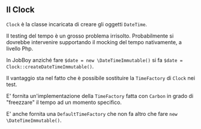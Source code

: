 ## Il Clock

`Clock` è la classe incaricata di creare gli oggetti `DateTime`.

Il testing del tempo è un grosso problema irrisolto. Probabilmente si dovrebbe intervenire supportando
il mocking del tempo nativamente, a livello Php.

In JobBoy anziché fare `$date = new \DateTimeImmutable()` si fa `$date = Clock::createDateTimeImmutable()`.

Il vantaggio sta nel fatto che è possibile sostituire la `TimeFactory` di `Clock` nei test.

E' fornita
un'implementazione della `TimeFactory` fatta con `Carbon` in grado di "freezzare" il tempo ad un momento
specifico.

E' anche fornita una `DefaultTimeFactory` che non fa altro che fare `new \DateTimeImmutable()`.




 